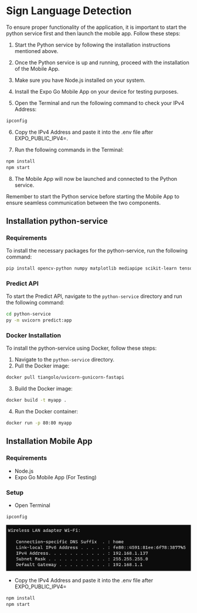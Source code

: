 # Sign Language Detection

To ensure proper functionality of the application, it is important to start the python service first and then launch the mobile app. Follow these steps:

1. Start the Python service by following the installation instructions mentioned above.

2. Once the Python service is up and running, proceed with the installation of the Mobile App.

3. Make sure you have Node.js installed on your system.

4. Install the Expo Go Mobile App on your device for testing purposes.

5. Open the Terminal and run the following command to check your IPv4 Address:
```sh
ipconfig
```

6. Copy the IPv4 Address and paste it into the .env file after EXPO_PUBLIC_IPV4=.

7. Run the following commands in the Terminal:
```sh
npm install
npm start
```

8. The Mobile App will now be launched and connected to the Python service.

Remember to start the Python service before starting the Mobile App to ensure seamless communication between the two components.


## Installation python-service

### Requirements

To install the necessary packages for the python-service, run the following command:

```sh
pip install opencv-python numpy matplotlib mediapipe scikit-learn tensorflow fastapi
```

### Predict API

To start the Predict API, navigate to the `python-service` directory and run the following command:

```sh
cd python-service
py -m uvicorn predict:app
```

### Docker Installation

To install the python-service using Docker, follow these steps:

1. Navigate to the `python-service` directory.
2. Pull the Docker image:

```sh
docker pull tiangolo/uvicorn-gunicorn-fastapi
```

3. Build the Docker image:

```sh
docker build -t myapp .
```

4. Run the Docker container:

```sh
docker run -p 80:80 myapp
```


## Installation Mobile App

### Requirements
- Node.js
- Expo Go Mobile App (For Testing)

### Setup
- Open Terminal
```sh
ipconfig
```
![alt text](image.png)
- Copy the IPv4 Address and paste it into the .env file after EXPO_PUBLIC_IPV4=
```sh
npm install
npm start
```